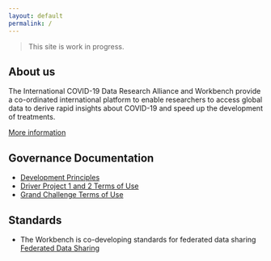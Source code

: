 ```yaml
---
layout: default
permalink: /
---
```


> This site is work in progress. 

## About us

The International COVID-19 Data Research Alliance and Workbench provide a co-ordinated international platform to enable researchers to access global data to derive rapid insights about COVID-19 and speed up the development of treatments. 

[More information](https://www.hdruk.ac.uk/covid-19/international-covid-19-data-alliance/)

## Governance Documentation

- [Development Principles](Development_Principles.md)
- [Driver Project 1 and 2 Terms of Use](Terms_of_Use.md)
- [Grand Challenge Terms of Use](https://covid-19-alliance.github.io/GC_Terms_of_use.html)

## Standards

- The Workbench is co-developing standards for federated data sharing [Federated Data Sharing](https://github.com/federated-data-sharing)

